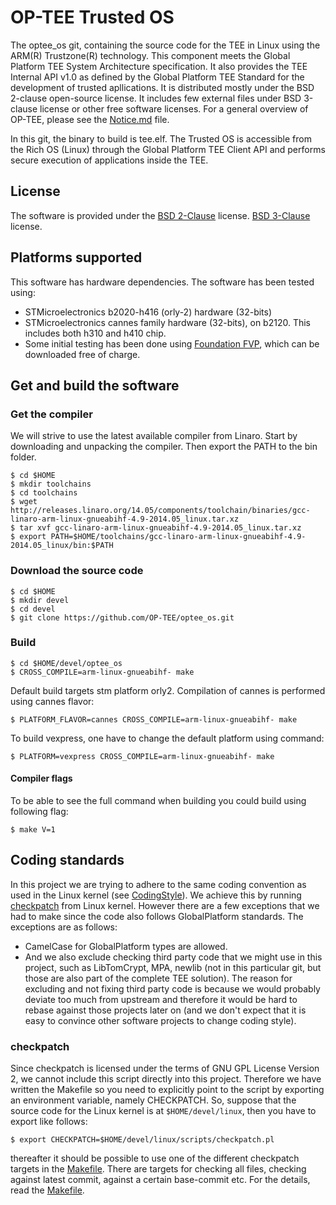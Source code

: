 # OP-TEE Trusted OS
The optee_os git, containing the source code for the TEE in Linux using
the ARM(R) Trustzone(R) technology. This component meets the Global
Platform TEE System Architecture specification. It also provides the
TEE Internal API v1.0 as defined by the Global Platform TEE Standard
for the development of trusted apllications.
It is distributed mostly under the BSD 2-clause open-source license.
It includes few external files under BSD 3-clause license or other free
software licenses. For a general overview of OP-TEE, please see the
[Notice.md](Notice.md) file.

In this git, the binary to build is tee.elf.
The Trusted OS is accessible from the Rich OS (Linux) through the Global
Platform TEE Client API and performs secure execution of applications
inside the TEE.

## License
The software is provided under the
[BSD 2-Clause](http://opensource.org/licenses/BSD-2-Clause) license.
[BSD 3-Clause](http://opensource.org/licenses/BSD-3-Clause) license.

## Platforms supported
This software has hardware dependencies.
The software has been tested using:

- STMicroelectronics b2020-h416 (orly-2) hardware (32-bits)
- STMicroelectronics cannes family hardware (32-bits), on b2120.
  This includes both h310 and h410 chip.
- Some initial testing has been done using
[Foundation FVP](http://www.arm.com/fvp), which can be downloaded free of
charge.

## Get and build the software
### Get the compiler
We will strive to use the latest available compiler from Linaro. Start by
downloading and unpacking the compiler. Then export the PATH to the bin folder.

	$ cd $HOME
	$ mkdir toolchains
	$ cd toolchains
	$ wget http://releases.linaro.org/14.05/components/toolchain/binaries/gcc-linaro-arm-linux-gnueabihf-4.9-2014.05_linux.tar.xz
	$ tar xvf gcc-linaro-arm-linux-gnueabihf-4.9-2014.05_linux.tar.xz
	$ export PATH=$HOME/toolchains/gcc-linaro-arm-linux-gnueabihf-4.9-2014.05_linux/bin:$PATH

### Download the source code
	$ cd $HOME
	$ mkdir devel
	$ cd devel
	$ git clone https://github.com/OP-TEE/optee_os.git

### Build
	$ cd $HOME/devel/optee_os
	$ CROSS_COMPILE=arm-linux-gnueabihf- make

Default build targets stm platform orly2. Compilation of cannes is performed using cannes flavor:

	$ PLATFORM_FLAVOR=cannes CROSS_COMPILE=arm-linux-gnueabihf- make

To build vexpress, one have to change the default platform using command:

	$ PLATFORM=vexpress CROSS_COMPILE=arm-linux-gnueabihf- make



#### Compiler flags
To be able to see the full command when building you could build using following
flag:

`$ make V=1`

## Coding standards
In this project we are trying to adhere to the same coding convention as used in
the Linux kernel (see
[CodingStyle](https://www.kernel.org/doc/Documentation/CodingStyle)). We achieve this by running
[checkpatch](http://git.kernel.org/cgit/linux/kernel/git/torvalds/linux.git/tree/scripts/checkpatch.pl) from Linux kernel.
However there are a few exceptions that we had to make since the code also
follows GlobalPlatform standards. The exceptions are as follows:

- CamelCase for GlobalPlatform types are allowed.
- And we also exclude checking third party code that we might use in this
  project, such as LibTomCrypt, MPA, newlib (not in this particular git, but
  those are also part of the complete TEE solution). The reason for excluding
  and not fixing third party code is because we would probably deviate too much
  from upstream and therefore it would be hard to rebase against those projects
  later on (and we don't expect that it is easy to convince other software
  projects to change coding style).

### checkpatch
Since checkpatch is licensed under the terms of GNU GPL License Version 2, we
cannot include this script directly into this project. Therefore we have
written the Makefile so you need to explicitly point to the script by exporting
an environment variable, namely CHECKPATCH. So, suppose that the source code for
the Linux kernel is at `$HOME/devel/linux`, then you have to export like follows:

	$ export CHECKPATCH=$HOME/devel/linux/scripts/checkpatch.pl
thereafter it should be possible to use one of the different checkpatch targets
in the [Makefile](Makefile). There are targets for checking all files, checking
against latest commit, against a certain base-commit etc. For the details, read
the [Makefile](Makefile).
